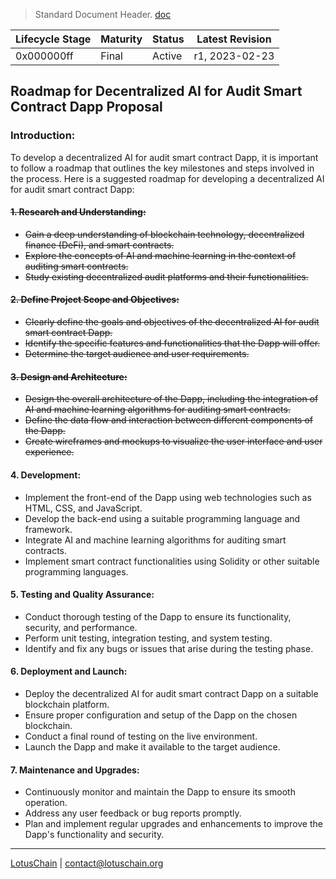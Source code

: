 > Standard Document Header. [doc](https://github.com/blue-lotus-org/business-/blob/main/Standard-Document-Header.md)

| Lifecycle Stage | Maturity      | Status | Latest Revision |
|-----------------|---------------|--------|-----------------|
| 0x000000ff      | Final         | Active | r1, 2023-02-23  |


## Roadmap for Decentralized AI for Audit Smart Contract Dapp Proposal

### Introduction:
To develop a decentralized AI for audit smart contract Dapp, it is important to follow a roadmap that outlines the key milestones and steps involved in the process. Here is a suggested roadmap for developing a decentralized AI for audit smart contract Dapp:

<s>
  
#### 1. Research and Understanding:
   - Gain a deep understanding of blockchain technology, decentralized finance (DeFi), and smart contracts.
   - Explore the concepts of AI and machine learning in the context of auditing smart contracts.
   - Study existing decentralized audit platforms and their functionalities.

#### 2. Define Project Scope and Objectives:
   - Clearly define the goals and objectives of the decentralized AI for audit smart contract Dapp.
   - Identify the specific features and functionalities that the Dapp will offer.
   - Determine the target audience and user requirements.

#### 3. Design and Architecture:
   - Design the overall architecture of the Dapp, including the integration of AI and machine learning algorithms for auditing smart contracts.
   - Define the data flow and interaction between different components of the Dapp.
   - Create wireframes and mockups to visualize the user interface and user experience.

</s>

#### 4. Development:
   - Implement the front-end of the Dapp using web technologies such as HTML, CSS, and JavaScript.
   - Develop the back-end using a suitable programming language and framework.
   - Integrate AI and machine learning algorithms for auditing smart contracts.
   - Implement smart contract functionalities using Solidity or other suitable programming languages.

#### 5. Testing and Quality Assurance:
   - Conduct thorough testing of the Dapp to ensure its functionality, security, and performance.
   - Perform unit testing, integration testing, and system testing.
   - Identify and fix any bugs or issues that arise during the testing phase.

#### 6. Deployment and Launch:
   - Deploy the decentralized AI for audit smart contract Dapp on a suitable blockchain platform.
   - Ensure proper configuration and setup of the Dapp on the chosen blockchain.
   - Conduct a final round of testing on the live environment.
   - Launch the Dapp and make it available to the target audience.

#### 7. Maintenance and Upgrades:
   - Continuously monitor and maintain the Dapp to ensure its smooth operation.
   - Address any user feedback or bug reports promptly.
   - Plan and implement regular upgrades and enhancements to improve the Dapp's functionality and security.

---

[LotusChain](https://lotuschain.org) | contact@lotuschain.org
